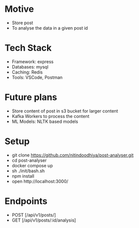 # Motive
- Store post
- To analyse the data in a given post id

# Tech Stack
- Framework: express
- Databases: mysql 
- Caching: Redis
- Tools: VSCode, Postman

# Future plans
- Store content of post in s3 bucket for larger content
- Kafka Workers to process the content
- ML Models: NLTK based models
  
# Setup
- git clone https://github.com/nitindoodhiya/post-analyser.git
- cd post-analyser
- docker compose up
- sh ./init/bash.sh
- npm install
- open http://localhost:3000/

# Endpoints
- POST [/api/v1/posts/]
- GET [/api/v1/posts/:id/analysis]
